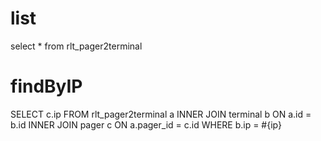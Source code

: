 list
===
select * from rlt_pager2terminal

findByIP
===
SELECT
	c.ip
FROM
	rlt_pager2terminal a
INNER JOIN terminal b ON a.id = b.id
INNER JOIN pager c ON a.pager_id = c.id
WHERE
	b.ip = #{ip}